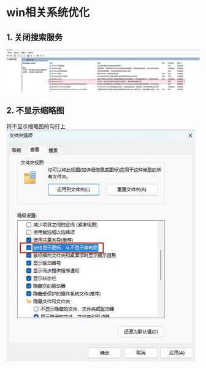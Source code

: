 # win相关系统优化

## 1. 关闭搜索服务
![关闭 `Windows Search`服务](imgs/disable-win-search-fs8.png)

## 2. 不显示缩略图
将不显示缩略图的勾打上
![不显示缩略图](imgs/disable-thumbnail-fs8.png)






